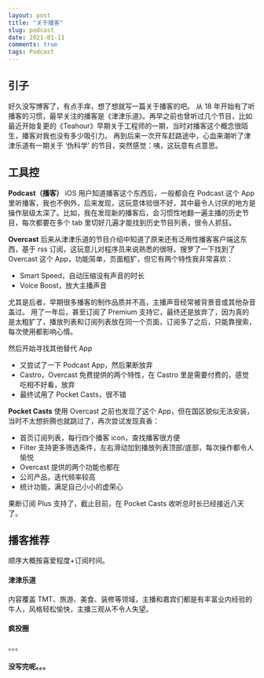 ```yaml
---
layout: post
title: "关于播客"
slug: podcast
date: 2021-01-11
comments: true
tags: Podcast
---
```


## 引子

好久没写博客了，有点手痒，想了想就写一篇关于播客的吧。
从 18 年开始有了听播客的习惯，最早关注的播客是《津津乐道》。再早之前也曾听过几个节目，比如最近开始复更的《Teahour》早期关于工程师的一期，当时对播客这个概念很陌生，播客对我也没有多少吸引力。
再到后来一次开车赶路途中，心血来潮听了津津乐道有一期关于 ‘伪科学’ 的节目，突然感觉：咦，这玩意有点意思。


## 工具控

**Podcast（播客）**
iOS 用户知道播客这个东西后，一般都会在 Podcast 这个 App 里听播客，我也不例外，后来发现，这玩意体验很不好，其中最令人讨厌的地方是操作层级太深了。比如，我在发现新的播客后，会习惯性地翻一遍主播的历史节目，每次都要在多个 tab 里切好几遍才能找到历史节目列表，很令人抓狂。

**Overcast**
后来从津津乐道的节目介绍中知道了原来还有泛用性播客客户端这东西，基于 rss 订阅，这玩意儿对程序员来说熟悉的很呀。搜罗了一下找到了 Overcast 这个 App，功能简单，页面粗犷，但它有两个特性我非常喜欢：
- Smart Speed，自动压缩没有声音的时长
- Voice Boost，放大主播声音

尤其是后者，早期很多播客的制作品质并不高，主播声音经常被背景音或其他杂音盖过。
用了一年后，甚至订阅了 Premium 支持它，最终还是放弃了，因为真的是太粗犷了，播放列表和订阅列表放在同一个页面，订阅多了之后，只能靠搜索，每次使用都影响心情。

然后开始寻找其他替代 App
- 又尝试了一下 Podcast App，然后果断放弃
- Castro，Overcast 免费提供的两个特性，在 Castro 里是需要付费的，感觉吃相不好看，放弃
- 最终试用了 Pocket Casts，很不错


**Pocket Casts**
使用 Overcast 之前也发现了这个 App，但在国区貌似无法安装，当时不太想折腾也就跳过了，再次尝试发现真香：
- 首页订阅列表，每行四个播客 icon，查找播客很方便
- Filter 支持更多筛选条件，左右滑动加到播放列表顶部/底部，每次操作都令人愉悦
- Overcast 提供的两个功能也都在
- 公司产品，迭代频率较高
- 统计功能，满足自己小小的虚荣心

果断订阅 Plus 支持了，截止目前，在 Pocket Casts 收听总时长已经接近八天了。


## 播客推荐

顺序大概按喜爱程度+订阅时间。


#### 津津乐道

内容覆盖 TMT、旅游、美食、装修等领域，主播和嘉宾们都是有丰富业内经验的牛人，风格轻松愉快，主播三观从不令人失望。

#### 疯投圈

。。。

#### 没写完呢。。。